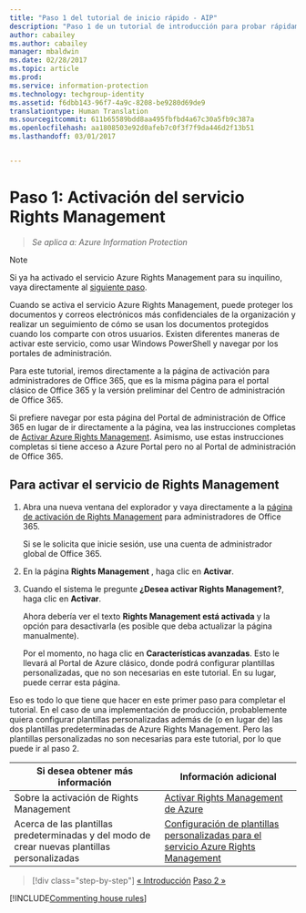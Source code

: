 ```yaml
---
title: "Paso 1 del tutorial de inicio rápido - AIP"
description: "Paso 1 de un tutorial de introducción para probar rápidamente Azure Information Protection: activación del servicio Azure Rights Management."
author: cabailey
ms.author: cabailey
manager: mbaldwin
ms.date: 02/28/2017
ms.topic: article
ms.prod: 
ms.service: information-protection
ms.technology: techgroup-identity
ms.assetid: f6dbb143-96f7-4a9c-8208-be9280d69de9
translationtype: Human Translation
ms.sourcegitcommit: 611b65589bdd8aa495fbfbd4a67c30a5fb9c387a
ms.openlocfilehash: aa1808503e92d0afeb7c0f3f7f9da446d2f13b51
ms.lasthandoff: 03/01/2017


---
```


# <a name="step-1-activate-the-rights-management-service"></a>Paso 1: Activación del servicio Rights Management
 
>*Se aplica a: Azure Information Protection*

> [!NOTE]
>Si ya ha activado el servicio Azure Rights Management para su inquilino, vaya directamente al [siguiente paso](infoprotect-tutorial-step2.md). 

Cuando se activa el servicio Azure Rights Management, puede proteger los documentos y correos electrónicos más confidenciales de la organización y realizar un seguimiento de cómo se usan los documentos protegidos cuando los comparte con otros usuarios. Existen diferentes maneras de activar este servicio, como usar Windows PowerShell y navegar por los portales de administración.

Para este tutorial, iremos directamente a la página de activación para administradores de Office 365, que es la misma página para el portal clásico de Office 365 y la versión preliminar del Centro de administración de Office 365. 

Si prefiere navegar por esta página del Portal de administración de Office 365 en lugar de ir directamente a la página, vea las instrucciones completas de [Activar Azure Rights Management](../deploy-use/activate-service.md). Asimismo, use estas instrucciones completas si tiene acceso a Azure Portal pero no al Portal de administración de Office 365.

## <a name="to-activate-the-rights-management-service"></a>Para activar el servicio de Rights Management

1. Abra una nueva ventana del explorador y vaya directamente a la [página de activación de Rights Management](https://account.activedirectory.windowsazure.com/RmsOnline/Manage.aspx) para administradores de Office 365.
    
    Si se le solicita que inicie sesión, use una cuenta de administrador global de Office 365.

2. En la página **Rights Management** , haga clic en **Activar**.

3. Cuando el sistema le pregunte **¿Desea activar Rights Management?**, haga clic en **Activar**.

    Ahora debería ver el texto **Rights Management está activada** y la opción para desactivarla (es posible que deba actualizar la página manualmente).

    Por el momento, no haga clic en **Características avanzadas**. Esto le llevará al Portal de Azure clásico, donde podrá configurar plantillas personalizadas, que no son necesarias en este tutorial. En su lugar, puede cerrar esta página.

Eso es todo lo que tiene que hacer en este primer paso para completar el tutorial. En el caso de una implementación de producción, probablemente quiera configurar plantillas personalizadas además de (o en lugar de) las dos plantillas predeterminadas de Azure Rights Management. Pero las plantillas personalizadas no son necesarias para este tutorial, por lo que puede ir al paso 2.

|Si desea obtener más información|Información adicional|
|--------------------------------|--------------------------|
|Sobre la activación de Rights Management|[Activar Rights Management de Azure](../deploy-use/activate-service.md)|
|Acerca de las plantillas predeterminadas y del modo de crear nuevas plantillas personalizadas|[Configuración de plantillas personalizadas para el servicio Azure Rights Management](../deploy-use/configure-custom-templates.md)|

>[!div class="step-by-step"]
[&#171; Introducción](infoprotect-quick-start-tutorial.md)
[Paso 2 &#187;](infoprotect-tutorial-step2.md)

[!INCLUDE[Commenting house rules](../includes/houserules.md)]


